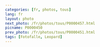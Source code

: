 ```yaml
---
categories: [fr, photos, tous]
lang: fr
layout: photo
next_photo: /fr/photos/tous/P0000457.html
picname: P0000450
prev_photo: /fr/photos/tous/P0000451.html
tags: [Fotofalle, Leopard]
---
```

